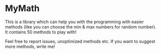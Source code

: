 # MyMath
This is a library which can help you with the programming with easier methods (like you can choose the min &amp; max numbers for random number). It contains 50 methods to play with!

Feel free to report issues, unoptimized methods etc. If you want to suggest more methods, write me!
